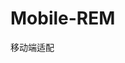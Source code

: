 # Mobile-REM
移动端适配


<script>
  window.onload = function () {
    document.addEventListener('touchstart', function (event) {
      if (event.touches.length > 1) {
        event.preventDefault();
      }
    });
    var lastTouchEnd = 0;
    document.addEventListener('touchend', function (event) {
      var now = (new Date()).getTime();
      if (now - lastTouchEnd <= 300) {
        event.preventDefault();
      }
      lastTouchEnd = now;
    }, false);
    document.addEventListener('gesturestart', function (event) {
      event.preventDefault();
    });
    (function (doc, win) {
      var _rootFontSize = window._rootFontSize || 20;
      var _remMetaScalable = typeof window._remMetaScalable === 'undefined'
        ? false
        : !!window._remMetaScalable;

      var docEl = doc.documentElement,
        isIOS = navigator.userAgent.match(/\(i[^;]+;( U;)? CPU.+Mac OS X/),
        dpr = isIOS ? Math.min(win.devicePixelRatio, 3) : 1,
        scale = 1 / dpr,
        resizeEvt = 'orientationchange' in window ? 'orientationchange' : 'resize';
      docEl.dataset.dpr = dpr;
      dpr = window.top === window.self ? dpr : 1;

      var metaEl = doc.createElement('meta');
      metaEl.name = 'viewport';
      var metaElContent = 'width=device-width, ';
      if (_remMetaScalable) {
        metaElContent += 'initial-scale=' + scale;
      } else {
        metaElContent += (
          'initial-scale=' + scale
          + ',maximum-scale=' + scale
          + ', minimum-scale=' + scale
          + ', user-scalable=no');
      }
      metaEl.content = metaElContent;
      docEl.firstElementChild.appendChild(metaEl);
      var recalc = function () {
        var width = docEl.clientWidth;
        docEl.style.fontSize = _rootFontSize * (width / 750) + 'px';
      };
      recalc();
      if (!doc.addEventListener) return;
      win.addEventListener(resizeEvt, recalc, false);
    })(document, window);

    document.body.style.visibility = 'visible'
  }
</script>
